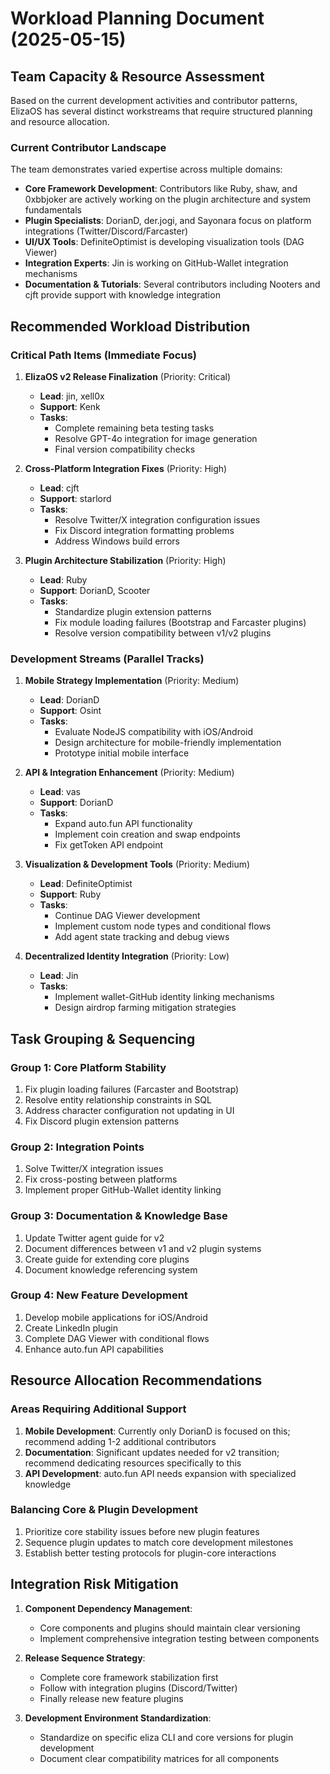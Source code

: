 # Workload Planning Document (2025-05-15)

## Team Capacity & Resource Assessment

Based on the current development activities and contributor patterns, ElizaOS has several distinct workstreams that require structured planning and resource allocation.

### Current Contributor Landscape

The team demonstrates varied expertise across multiple domains:
- **Core Framework Development**: Contributors like Ruby, shaw, and 0xbbjoker are actively working on the plugin architecture and system fundamentals
- **Plugin Specialists**: DorianD, der.jogi, and Sayonara focus on platform integrations (Twitter/Discord/Farcaster)
- **UI/UX Tools**: DefiniteOptimist is developing visualization tools (DAG Viewer)
- **Integration Experts**: Jin is working on GitHub-Wallet integration mechanisms
- **Documentation & Tutorials**: Several contributors including Nooters and cjft provide support with knowledge integration

## Recommended Workload Distribution

### Critical Path Items (Immediate Focus)

1. **ElizaOS v2 Release Finalization** (Priority: Critical)
   - **Lead**: jin, xell0x
   - **Support**: Kenk
   - **Tasks**: 
     - Complete remaining beta testing tasks 
     - Resolve GPT-4o integration for image generation
     - Final version compatibility checks

2. **Cross-Platform Integration Fixes** (Priority: High)
   - **Lead**: cjft
   - **Support**: starlord
   - **Tasks**:
     - Resolve Twitter/X integration configuration issues
     - Fix Discord integration formatting problems
     - Address Windows build errors

3. **Plugin Architecture Stabilization** (Priority: High)
   - **Lead**: Ruby
   - **Support**: DorianD, Scooter
   - **Tasks**:
     - Standardize plugin extension patterns
     - Fix module loading failures (Bootstrap and Farcaster plugins)
     - Resolve version compatibility between v1/v2 plugins

### Development Streams (Parallel Tracks)

1. **Mobile Strategy Implementation** (Priority: Medium)
   - **Lead**: DorianD
   - **Support**: Osint
   - **Tasks**:
     - Evaluate NodeJS compatibility with iOS/Android
     - Design architecture for mobile-friendly implementation
     - Prototype initial mobile interface

2. **API & Integration Enhancement** (Priority: Medium)
   - **Lead**: vas
   - **Support**: DorianD
   - **Tasks**:
     - Expand auto.fun API functionality 
     - Implement coin creation and swap endpoints
     - Fix getToken API endpoint

3. **Visualization & Development Tools** (Priority: Medium)
   - **Lead**: DefiniteOptimist
   - **Support**: Ruby
   - **Tasks**:
     - Continue DAG Viewer development
     - Implement custom node types and conditional flows
     - Add agent state tracking and debug views

4. **Decentralized Identity Integration** (Priority: Low)
   - **Lead**: Jin
   - **Tasks**:
     - Implement wallet-GitHub identity linking mechanisms
     - Design airdrop farming mitigation strategies

## Task Grouping & Sequencing

### Group 1: Core Platform Stability
1. Fix plugin loading failures (Farcaster and Bootstrap)
2. Resolve entity relationship constraints in SQL
3. Address character configuration not updating in UI
4. Fix Discord plugin extension patterns

### Group 2: Integration Points
1. Solve Twitter/X integration issues 
2. Fix cross-posting between platforms
3. Implement proper GitHub-Wallet identity linking

### Group 3: Documentation & Knowledge Base
1. Update Twitter agent guide for v2
2. Document differences between v1 and v2 plugin systems
3. Create guide for extending core plugins
4. Document knowledge referencing system

### Group 4: New Feature Development
1. Develop mobile applications for iOS/Android
2. Create LinkedIn plugin
3. Complete DAG Viewer with conditional flows
4. Enhance auto.fun API capabilities

## Resource Allocation Recommendations

### Areas Requiring Additional Support
1. **Mobile Development**: Currently only DorianD is focused on this; recommend adding 1-2 additional contributors
2. **Documentation**: Significant updates needed for v2 transition; recommend dedicating resources specifically to this
3. **API Development**: auto.fun API needs expansion with specialized knowledge

### Balancing Core & Plugin Development
1. Prioritize core stability issues before new plugin features
2. Sequence plugin updates to match core development milestones
3. Establish better testing protocols for plugin-core interactions

## Integration Risk Mitigation

1. **Component Dependency Management**:
   - Core components and plugins should maintain clear versioning
   - Implement comprehensive integration testing between components

2. **Release Sequence Strategy**:
   - Complete core framework stabilization first
   - Follow with integration plugins (Discord/Twitter)
   - Finally release new feature plugins

3. **Development Environment Standardization**:
   - Standardize on specific eliza CLI and core versions for plugin development
   - Document clear compatibility matrices for all components